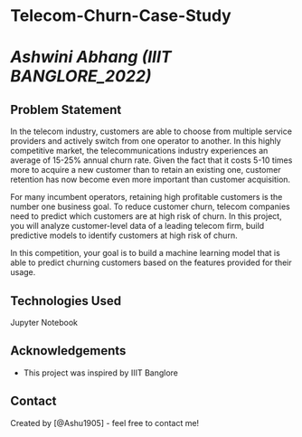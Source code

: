 # Telecom-Churn-Case-Study <br>
# _Ashwini Abhang (IIIT BANGLORE_2022)_
## Problem Statement <br>
In the telecom industry, customers are able to choose from multiple service providers and actively switch from one operator to another. In this highly competitive market, the telecommunications industry experiences an average of 15-25% annual churn rate. Given the fact that it costs 5-10 times more to acquire a new customer than to retain an existing one, customer retention has now become even more important than customer acquisition.

For many incumbent operators, retaining high profitable customers is the number one business
goal. To reduce customer churn, telecom companies need to predict which customers are at high risk of churn. In this project, you will analyze customer-level data of a leading telecom firm, build predictive models to identify customers at high risk of churn.

In this competition, your goal is to build a machine learning model that is able to predict churning customers based on the features provided for their usage. <br>
## Technologies Used
Jupyter Notebook

## Acknowledgements
- This project was inspired by IIIT Banglore

## Contact
Created by [@Ashu1905] - feel free to contact me!
